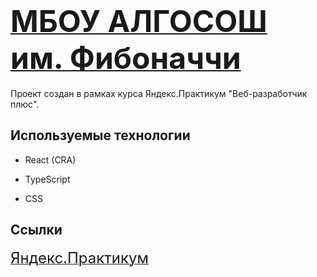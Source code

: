 # <a  href="https://melphi-s.github.io/algososh/"  target="_blank"> <font size="8"> МБОУ АЛГОСОШ им. Фибоначчи</font> </a>

Проект создан в рамках курса Яндекс.Практикум "Веб-разработчик плюс".

## Используемые технологии

* React (CRA)

* TypeScript

* CSS

## Ссылки

<a  href="https://practicum.yandex.ru/"  target="_blank">  <font size="5"> Яндекс.Практикум</font> </a>
